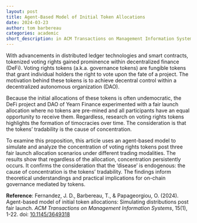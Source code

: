 ```yaml
---
layout: post
title: Agent-Based Model of Initial Token Allocations
date: 2024-03-23
author: tom barbereau
categories: academic
short_description: in ACM Transactions on Management Information Systems.
---
```

With advancements in distributed ledger technologies and smart contracts, tokenized voting rights gained prominence within decentralized finance (DeFi). Voting rights tokens (a.k.a. governance tokens) are fungible tokens that grant individual holders the right to vote upon the fate of a project. The motivation behind these tokens is to achieve decentral control within a decentralized autonomous organization (DAO).

Because the initial allocations of these tokens is often undemocratic, the DeFi project and DAO of Yearn Finance experimented with a fair launch allocation where no tokens are pre-mined and all participants have an equal opportunity to receive them. Regardless, research on voting rights tokens highlights the formation of timocracies over time. The consideration is that the tokens’ tradability is the cause of concentration.

To examine this proposition, this article uses an agent-based model to simulate and analyze the concentration of voting rights tokens post three fair launch allocation scenarios under different trading modalities. The results show that regardless of the allocation, concentration persistently occurs. It confirms the consideration that the ‘disease’ is endogenous: the cause of concentration is the tokens’ tradability. The findings inform theoretical understandings and practical implications for on-chain governance mediated by tokens.

**Reference**: Fernandez, J. D., Barbereau, T., & Papageorgiou, O. (2024). Agent-based model of initial token allocations: Simulating distributions post fair launch. _ACM Transactions on Management Information Systems_, 15(1), 1-22. doi: [10.1145/3649318](https://doi.org/10.1145/3649318)